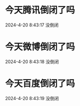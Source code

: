 # 今天腾讯倒闭了吗

2024-4-20 8:43:17 没倒闭

# 今天微博倒闭了吗

2024-4-20 8:43:18 没倒闭

# 今天百度倒闭了吗

2024-4-20 8:43:19 没倒闭

